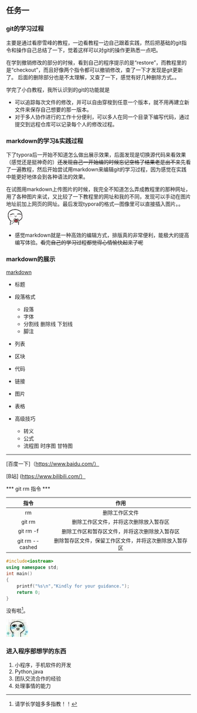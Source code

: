## 任务一

### git的学习过程
主要是通过看廖雪峰的教程，一边看教程一边自己跟着实践，然后把基础的git指令和操作自己总结了一下，觉着这样可以对git的操作更熟悉一点吧。

在学到撤销修改的部分的时候，看到自己的程序提示的是“restore”，而教程里的是“checkout”，而且好像两个指令都可以撤销修改，查了一下才发现是git更新了。
后面的删除部分也是不太理解，又查了一下，感觉有好几种删除方式。。


学完了小白教程，我所认识到的git的功能就是
* 可以追踪每次文件的修改，并可以自由穿梭到任意一个版本，就不用再建立新文件来保存自己想要的那一版本。
* 对于多人协作进行的工作十分便利，可以多人在同一个目录下编写代码，通过提交到远程仓库可以记录每个人的修改过程。



### markdown的学习&实践过程
下了typora后一开始不知道怎么做出展示效果，后面发现是切换源代码来看效果（感觉还是挺神奇的）~~还发现自己一开始编的时候忘记空格了结果老是出不来~~先看了一遍教程，然后开始尝试用markdown来编辑git的学习过程，因为感觉在实践中能更好地体会到各种语法的效果。

在试图用markdown上传图片的时候，我完全不知道怎么弄成教程里的那种网址，用了各种图片来试，又比较了一下教程里的网址和我的不同，发现可以手动在图片地址前加上网页的网址。最后发现typora的格式—图像里可以直接插入图片。。![az](.\v2-56f4cc1d06e8c01a48651517d7f39e82_720w.jpg)




* 感觉markdown就是一种高效的编辑方式，排版真的非常便利，能极大的提高编写体验。~~看完自己的学习过程都觉得心情愉快起来了呢~~



### markdown的展示

<u>markdown</u> 

*  标题 

* 段落格式
	
   - 段落
   - 字体
   - 分割线 删除线 下划线 
   - 脚注
* 列表

* 区块

* 代码

* 链接

* 图片

* 表格

* 高级技巧
   - 转义
   - 公式
   - 流程图 时序图 甘特图

***

[百度一下]（https://www.baidu.com/）


[B站] (https://www.bilibili.com/）

*** git rm 指令 ***

| 指令 | 作用 |
| :-: | :-: |
| rm | 删除工作区文件  |
| git rm | 删除工作区文件，并将这次删除放入暂存区 |
| git rm -f | 删除工作区和暂存区文件，并将这次删除放入暂存区 |
| git rm --cashed | 删除暂存区文件，保留工作区文件，并将这次删除放入暂存区 |




```c++
#include<iostream>
using namespace std;
int main()
{
	printf("%s\n","Kindly for your guidance.");
	return 0;
}
```



没有啦[^over]。

[^over]: 请学长学姐多多指教！！

![笔芯](.\v2-9249fe50075e5456929850925a1465f0_720w.jpg)




### 进入程序部想学的东西

1. 小程序，手机软件的开发
2. Python,java
3. 团队交流合作的经验
4. 处理事情的能力

